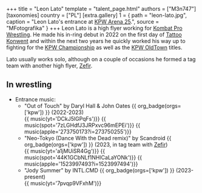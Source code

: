 +++
title = "Leon Lato"
template = "talent_page.html"
authors = ["M3n747"]
[taxonomies]
country = ["PL"]
[extra.gallery]
1 = { path = "leon-lato.jpg", caption = "Leon Lato's entrance at [KPW Arena 25](@/e/kpw/2024-05-17-kpw-arena-25.md).", source = "MFotografika" }
+++
Leon Lato is a high flyer working for [Kombat Pro Wrestling](@/o/kpw.md). He made his in-ring debut in 2022 on the first day of [Tattoo Konwent](@/e/kpw/2022-07-30-kpw-tattoo-konwent-2022.md) and within the next two years he quickly worked his way up to fighting for the [KPW Championship](@/c/kpw-championship.md) as well as the [KPW OldTown](@/c/kpw-old-town-championship.md) titles.

Lato usually works solo, although on a couple of occasions he formed a tag team with another high flyer, [Zefir](@/w/zefir.md).

## In wrestling

* Entrance music:
  - "Out of Touch" by Daryl Hall & John Oates
 {{ org_badge(orgs=['kpw']) }} (2022-2023) <br>
 {{ music(yt='DCkJ5lGPqFs')}}
 {{ music(spot='7zLGHdfJ3JRPxvc96mEPEi')}}
 {{ music(apple='273750173?i=273750255')}}
  - "Neo-Tokyo (Dance With the Dead remix)" by Scandroid
 {{ org_badge(orgs=['kpw']) }} (2023, in tag team with [Zefir](@/w/zefir.md)) <br>
 {{ music(yt='a1jMUiSR4Gg')}}
 {{ music(spot='44K1GCbNLf1NHlCaLaYONk')}}
 {{ music(apple='1523997493?i=1523997494')}}
  - "Jody Summer" by INTL.CMD
 {{ org_badge(orgs=['kpw']) }} (2023-present) <br>
 {{ music(yt='7pvqp9VFxhM')}}
